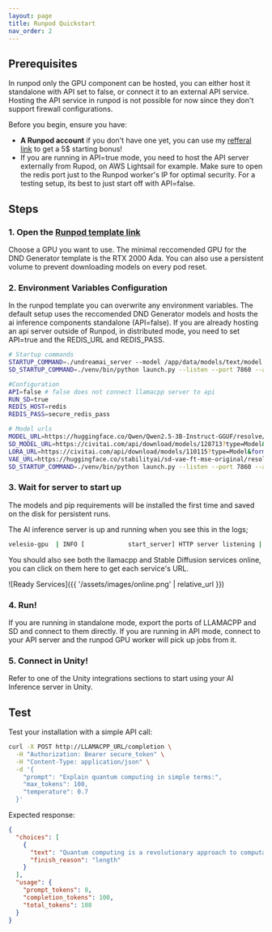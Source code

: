 ```yaml
---
layout: page
title: Runpod Quickstart
nav_order: 2
---
```


## Prerequisites

In runpod only the GPU component can be hosted, you can either host it standalone with API set to false, or connect it to an external API service. Hosting the API service in runpod is not possible for now since they don't support firewall configurations.

Before you begin, ensure you have:

- **A Runpod account** if you don't have one yet, you can use my [refferal link](https://runpod.io?ref=muhg2w55) to get a 5$ starting bonus!
- If you are running in API=true mode, you need to host the API server externally from Rupod, on AWS Lightsail for example. Make sure to open the redis port just to the Runpod worker's IP for optimal security. For a testing setup, its best to just start off with API=false.


## Steps

### 1. Open the [Runpod template link](https://console.runpod.io/hub/template/velesio-ai-server?id=8yqg0h6ps1)

Choose a GPU you want to use. The minimal reccomended GPU for the DND Generator template is the RTX 2000 Ada. You can also use a persistent volume to prevent downloading models on every pod reset.

### 2. Environment Variables Configuration

In the runpod template you can overwrite any environment variables. The default setup uses the reccomended DND Generator models and hosts the ai inference components standalone (API=false). If you are already hosting an api server outside of Runpod, in distributed mode, you need to set API=true and the REDIS_URL and REDIS_PASS.

```bash
# Startup commands
STARTUP_COMMAND=./undreamai_server --model /app/data/models/text/model.gguf --host 0.0.0.0 --port 1337 --gpu-layers 37 --template chatml
SD_STARTUP_COMMAND=./venv/bin/python launch.py --listen --port 7860 --api --nowebui --skip-torch-cuda-test --no-half-vae --medvram --xformers --skip-version-check

#Configuration
API=false # false does not connect llamacpp server to api
RUN_SD=true
REDIS_HOST=redis
REDIS_PASS=secure_redis_pass

# Model urls
MODEL_URL=https://huggingface.co/Qwen/Qwen2.5-3B-Instruct-GGUF/resolve/main/qwen2.5-3b-instruct-q8_0.gguf
SD_MODEL_URL=https://civitai.com/api/download/models/128713?type=Model&format=SafeTensor&size=pruned&fp=fp16
LORA_URL=https://civitai.com/api/download/models/110115?type=Model&format=SafeTensor
VAE_URL=https://huggingface.co/stabilityai/sd-vae-ft-mse-original/resolve/main/vae-ft-mse-840000-ema-pruned.safetensors
SD_STARTUP_COMMAND=./venv/bin/python launch.py --listen --port 7860 --api --skip-torch-cuda-test --no-half-vae --medvram --xformers --skip-version-check
```

### 3. Wait for server to start up

The models and pip requirements will be installed the first time and saved on the disk for persistent runs.

The AI inference server is up and running when you see this in the logs;
```bash
velesio-gpu  | INFO [            start_server] HTTP server listening | tid="135629304680448" timestamp=1760540334 n_threads_http="11" port="1337" hostname="0.0.0.0"
```

You should also see both the llamacpp and Stable Diffusion services online, you can click on them here to get each service's URL.

![Ready Services]({{ '/assets/images/online.png' | relative_url }})

### 4. Run!

If you are running in standalone mode, export the ports of LLAMACPP and SD and connect to them directly. If you are running in API mode, connect to your API server and the runpod GPU worker will pick up jobs from it.

### 5. Connect in Unity!

Refer to one of the Unity integrations sections to start using your AI Inference server in Unity.

## Test

Test your installation with a simple API call:

```bash
curl -X POST http://LLAMACPP_URL/completion \
  -H "Authorization: Bearer secure_token" \
  -H "Content-Type: application/json" \
  -d '{
    "prompt": "Explain quantum computing in simple terms:",
    "max_tokens": 100,
    "temperature": 0.7
  }'
```

Expected response:
```json
{
  "choices": [
    {
      "text": "Quantum computing is a revolutionary approach to computation...",
      "finish_reason": "length"
    }
  ],
  "usage": {
    "prompt_tokens": 8,
    "completion_tokens": 100,
    "total_tokens": 108
  }
}
```